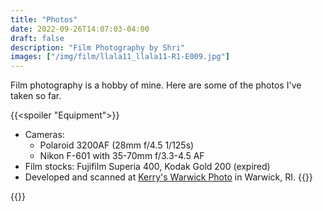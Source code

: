 ```yaml
---
title: "Photos"
date: 2022-09-26T14:07:03-04:00
draft: false
description: "Film Photography by Shri"
images: ["/img/film/llala11_llala11-R1-E009.jpg"]
---
```

Film photography is a hobby of mine. Here are some of the photos I've taken so far.

{{<spoiler "Equipment">}}
- Cameras: 
    - Polaroid 3200AF (28mm f/4.5 1/125s)
    - Nikon F-601 with 35-70mm f/3.3-4.5 AF
- Film stocks: Fujifilm Superia 400, Kodak Gold 200 (expired)
- Developed and scanned at [Kerry's Warwick Photo](http://www.kerryswarwickphoto.com/) in Warwick, RI.
{{</spoiler>}}

{{<album film>}}